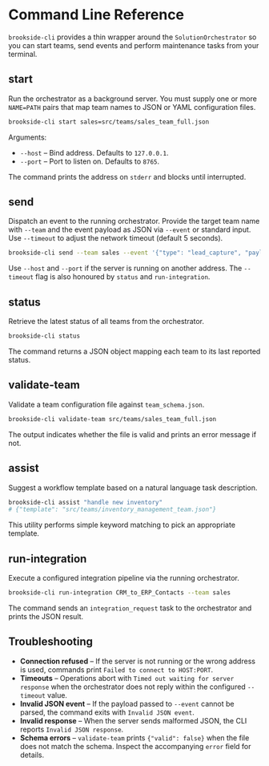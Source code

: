 # Command Line Reference

`brookside-cli` provides a thin wrapper around the `SolutionOrchestrator` so you can start teams, send events and perform maintenance tasks from your terminal.

## start

Run the orchestrator as a background server. You must supply one or more `NAME=PATH` pairs that map team names to JSON or YAML configuration files.

```bash
brookside-cli start sales=src/teams/sales_team_full.json
```

Arguments:

- `--host` – Bind address. Defaults to `127.0.0.1`.
- `--port` – Port to listen on. Defaults to `8765`.

The command prints the address on `stderr` and blocks until interrupted.

## send

Dispatch an event to the running orchestrator. Provide the target team name with `--team` and the event payload as JSON via `--event` or standard input.
Use `--timeout` to adjust the network timeout (default 5 seconds).

```bash
brookside-cli send --team sales --event '{"type": "lead_capture", "payload": {"email": "alice@example.com"}}'
```

Use `--host` and `--port` if the server is running on another address.
The `--timeout` flag is also honoured by `status` and `run-integration`.

## status

Retrieve the latest status of all teams from the orchestrator.

```bash
brookside-cli status
```

The command returns a JSON object mapping each team to its last reported status.

## validate-team

Validate a team configuration file against `team_schema.json`.

```bash
brookside-cli validate-team src/teams/sales_team_full.json
```

The output indicates whether the file is valid and prints an error message if not.

## assist

Suggest a workflow template based on a natural language task description.

```bash
brookside-cli assist "handle new inventory"
# {"template": "src/teams/inventory_management_team.json"}
```

This utility performs simple keyword matching to pick an appropriate template.

## run-integration

Execute a configured integration pipeline via the running orchestrator.

```bash
brookside-cli run-integration CRM_to_ERP_Contacts --team sales
```

The command sends an `integration_request` task to the orchestrator and prints
the JSON result.

## Troubleshooting

- **Connection refused** – If the server is not running or the wrong address is used, commands print `Failed to connect to HOST:PORT`.
- **Timeouts** – Operations abort with `Timed out waiting for server response` when the orchestrator does not reply within the configured `--timeout` value.
- **Invalid JSON event** – If the payload passed to `--event` cannot be parsed, the command exits with `Invalid JSON event`.
- **Invalid response** – When the server sends malformed JSON, the CLI reports `Invalid JSON response`.
- **Schema errors** – `validate-team` prints `{"valid": false}` when the file does not match the schema. Inspect the accompanying `error` field for details.

